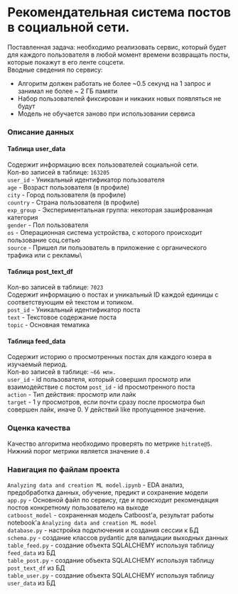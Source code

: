 # Рекомендательная система постов в социальной сети.
Поставленная задача: необходимо реализовать сервис, который будет для каждого пользователя в любой момент времени возвращать посты, 
которые покажут в его ленте соцсети.\
Вводные сведения по сервису:
- Алгоритм должен работать не более ~0.5 секунд на 1 запрос и занимал не более ~ 2 ГБ памяти
- Набор пользователей фиксирован и никаких новых появляться не будут 
- Модель не обучается заново при использовании сервиса
### Описание данных
#### Таблица user_data
Содержит информацию всех пользователей социальной сети.\
Кол-во записей в таблице: `163205`\
`user_id` - Уникальный идентификатор пользователя\
`age` - Возраст пользователя (в профиле)\
`city` - Город пользователя (в профиле)\
`country` - Страна пользователя (в профиле)\
`exp_group` - Экспериментальная группа: некоторая зашифрованная категория\
`gender` - Пол пользователя\
`os` - Операционная система устройства, с которого происходит пользование соц.сетью\
`source` - Пришел ли пользователь в приложение с органического трафика или с рекламы\
#### Таблица post_text_df
Кол-во записей в таблице: `7023`\
Содержит информацию о постах и уникальный ID каждой единицы с соответствующим ей текстом и топиком.\
`post_id` - Уникальный идентификатор поста \
`text` - Текстовое содержание поста\
`topic` - Основная тематика
#### Таблица feed_data
Содержит историю о просмотренных постах для каждого юзера в изучаемый период.\
Кол-во записей в таблице: `~66 млн.`\
`user_id` - id пользователя, который совершил просмотр или взаимодействие с постом
`post_id` - 	id просмотренного поста\
`action` - 	Тип действия: просмотр или лайк\
`target` - 1 у просмотров, если почти сразу после просмотра был совершен лайк, иначе 0. У действий like пропущенное значение.
### Оценка качества
Качество алгоритма необходимо проверять по метрике `hitrate@5`. Нижний порог метрики является значение `0.4` 
### Навигация по файлам проекта
`Analyzing data and creation ML model.ipynb` - EDA анализ, предобработка данных, обучение, предикт и сохранение модели\
`app.py` - Основной файл по сервису, где и происходит рекомендация постов конкретному пользователю на выходе\
`catboost_model` - сохраненная модель Catboost'а, результат работы notebook'а `Analyzing data and creation ML model`\
`database.py` - настройка подключения и создания сессии к БД\
`schema.py` - создание классов pydantic для валидации выходных данных\
`table_feed.py` - создание объекта SQLALCHEMY используя таблицу `feed_data` из БД\
`table_post.py` - создание объекта SQLALCHEMY используя таблицу `post_text_df` из БД\
`table_user.py` - создание объекта SQLALCHEMY используя таблицу `user_data` из БД
